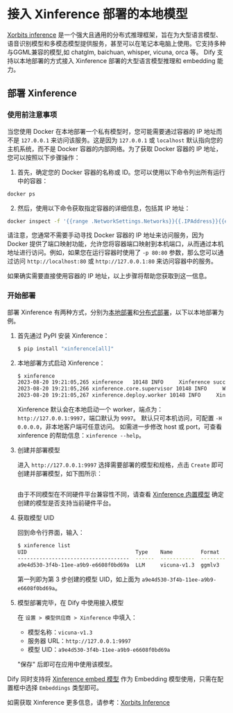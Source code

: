 # 接入 Xinference 部署的本地模型

[Xorbits inference](https://github.com/xorbitsai/inference) 是一个强大且通用的分布式推理框架，旨在为大型语言模型、语音识别模型和多模态模型提供服务，甚至可以在笔记本电脑上使用。它支持多种与GGML兼容的模型,如 chatglm, baichuan, whisper, vicuna, orca 等。
Dify 支持以本地部署的方式接入 Xinference 部署的大型语言模型推理和 embedding 能力。

## 部署 Xinference

### 使用前注意事项

当您使用 Docker 在本地部署一个私有模型时，您可能需要通过容器的 IP 地址而不是 `127.0.0.1` 来访问该服务。这是因为 `127.0.0.1` 或 `localhost` 默认指向您的主机系统，而不是 Docker 容器的内部网络。为了获取 Docker 容器的 IP 地址，您可以按照以下步骤操作：

1. 首先，确定您的 Docker 容器的名称或 ID。您可以使用以下命令列出所有运行中的容器：

```bash
docker ps
```

2. 然后，使用以下命令获取指定容器的详细信息，包括其 IP 地址：

```bash
docker inspect -f '{{range .NetworkSettings.Networks}}{{.IPAddress}}{{end}}' 容器名称或ID
```

请注意，您通常不需要手动寻找 Docker 容器的 IP 地址来访问服务，因为 Docker 提供了端口映射功能，允许您将容器端口映射到本机端口，从而通过本机地址进行访问。例如，如果您在运行容器时使用了 `-p 80:80` 参数，那么您可以通过访问 `http://localhost:80` 或 `http://127.0.0.1:80` 来访问容器中的服务。

如果确实需要直接使用容器的 IP 地址，以上步骤将帮助您获取到这一信息。

### 开始部署

部署 Xinference 有两种方式，分别为[本地部署](https://github.com/xorbitsai/inference/blob/main/README_zh_CN.md#%E6%9C%AC%E5%9C%B0%E9%83%A8%E7%BD%B2)和[分布式部署](https://github.com/xorbitsai/inference/blob/main/README_zh_CN.md#%E5%88%86%E5%B8%83%E5%BC%8F%E9%83%A8%E7%BD%B2)，以下以本地部署为例。

1. 首先通过 PyPI 安装 Xinference：

    ```bash
    $ pip install "xinference[all]"
    ```

2. 本地部署方式启动 Xinference：

    ```bash
    $ xinference
    2023-08-20 19:21:05,265 xinference   10148 INFO     Xinference successfully started. Endpoint: http://127.0.0.1:9997
    2023-08-20 19:21:05,266 xinference.core.supervisor 10148 INFO     Worker 127.0.0.1:37822 has been added successfully
    2023-08-20 19:21:05,267 xinference.deploy.worker 10148 INFO     Xinference worker successfully started.
    ```
   
    Xinference 默认会在本地启动一个 worker，端点为：`http://127.0.0.1:9997`，端口默认为 `9997`。
    默认只可本机访问，可配置 `-H 0.0.0.0`，非本地客户端可任意访问。
    如需进一步修改 host 或 port，可查看 xinference 的帮助信息：`xinference --help`。

3. 创建并部署模型
    
    进入 `http://127.0.0.1:9997` 选择需要部署的模型和规格，点击 `Create` 即可创建并部署模型，如下图所示：

    <figure><img src="../../.gitbook/assets/xinference-webpage.png" alt=""><figcaption></figcaption></figure>
   
   由于不同模型在不同硬件平台兼容性不同，请查看 [Xinference 内置模型](https://inference.readthedocs.io/en/latest/models/builtin/index.html) 确定创建的模型是否支持当前硬件平台。

4. 获取模型 UID

   回到命令行界面，输入：

    ```bash
    $ xinference list
    UID                                   Type    Name         Format      Size (in billions)  Quantization
    ------------------------------------  ------  -----------  --------  --------------------  --------------
    a9e4d530-3f4b-11ee-a9b9-e6608f0bd69a  LLM     vicuna-v1.3  ggmlv3                       7  q2_K
   ```
   
   第一列即为第 3 步创建的模型 UID，如上面为 `a9e4d530-3f4b-11ee-a9b9-e6608f0bd69a`。

5. 模型部署完毕，在 Dify 中使用接入模型

   在 `设置 > 模型供应商 > Xinference` 中填入：

   - 模型名称：`vicuna-v1.3`
   - 服务器 URL：`http://127.0.0.1:9997`
   - 模型 UID：`a9e4d530-3f4b-11ee-a9b9-e6608f0bd69a`

   "保存" 后即可在应用中使用该模型。

Dify 同时支持将 [Xinference embed 模型](https://github.com/xorbitsai/inference/blob/main/README_zh_CN.md#%E5%86%85%E7%BD%AE%E6%A8%A1%E5%9E%8B) 作为 Embedding 模型使用，只需在配置框中选择 `Embeddings` 类型即可。

如需获取 Xinference 更多信息，请参考：[Xorbits Inference](https://github.com/xorbitsai/inference/blob/main/README_zh_CN.md)